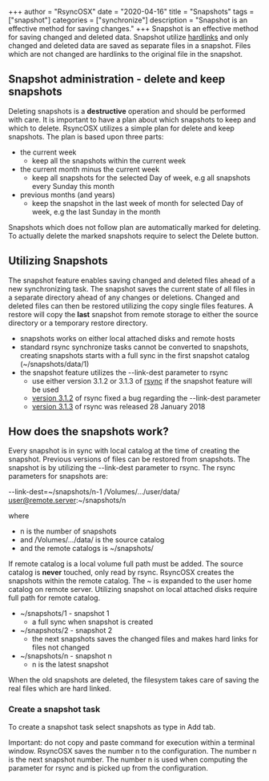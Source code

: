 +++
author = "RsyncOSX"
date = "2020-04-16"
title =  "Snapshots"
tags = ["snapshot"]
categories = ["synchronize"]
description = "Snapshot is an effective method for saving changes."
+++
Snapshot is an effective method for saving changed and deleted data. Snapshot utilize [hardlinks](https://en.wikipedia.org/wiki/Hard_link) and only changed and deleted data are saved as separate files in a snapshot. Files which are not changed are  hardlinks to the original file in the snapshot.

## Snapshot administration - delete and keep snapshots

Deleting snapshots is a **destructive** operation and should be performed with care. It is important to have a plan about which snapshots to keep and which to delete. RsyncOSX utilizes a simple plan for delete and keep snapshots. The plan is based upon three parts:

- the current week
  - keep all the snapshots within the current week
- the current month minus the current week
  - keep all snapshots for the selected Day of week, e.g all snapshots every Sunday this month
- previous months (and years)
  - keep the snapshot in the last week of month for selected Day of week, e.g the last Sunday in the month

Snapshots which does not follow plan are automatically marked for deleting. To actually delete the marked snapshots require to select the Delete button.

## Utilizing Snapshots

The snapshot feature enables saving changed and deleted files ahead of a new synchronizing task. The snapshot saves the current state of all files in a separate directory ahead of any changes or deletions. Changed and deleted files can then be restored utilizing the copy single files features. A restore will copy the **last** snapshot from remote storage to either the source directory or a temporary restore directory.

- snapshots works on either local attached disks and remote hosts
- standard rsync synchronize tasks cannot be converted to snapshots, creating snapshots starts with a full sync in the first snapshot catalog (~/snapshots/data/1)
- the snapshot feature utilizes the --link-dest parameter to rsync
  - use either version 3.1.2 or 3.1.3 of [rsync](https://rsync.samba.org/) if the snapshot feature will be used
  - [version 3.1.2](https://download.samba.org/pub/rsync/src/rsync-3.1.2-NEWS) of rsync fixed a bug regarding the --link-dest parameter
  - [version 3.1.3](https://download.samba.org/pub/rsync/src/rsync-3.1.3-NEWS) of rsync was released 28 January 2018

## How does the snapshots work?

Every snapshot is in sync with local catalog at the time of creating the snapshot. Previous versions of files can be restored from snapshots. The snapshot is by utilizing the --link-dest parameter to rsync. The rsync parameters for snapshots are:

--link-dest=~/snapshots/n-1 /Volumes/.../user/data/ user@remote.server:~/snapshots/n

where

- n is the number of snapshots
- and /Volumes/.../data/ is the source catalog
- and the remote catalogs is ~/snapshots/

If remote catalog is a local volume full path must be added. The source catalog is **never** touched, only read by rsync. RsyncOSX creates the snapshots within the remote catalog. The ~ is expanded to the user home catalog on remote server. Utilizing snapshot on local attached disks require full path for remote catalog.

- ~/snapshots/1 - snapshot 1
  - a full sync when snapshot is created
- ~/snapshots/2 - snapshot 2
  - the next snapshots saves the changed files and makes hard links for files not changed
- ~/snapshots/n - snapshot n
  - n is the latest snapshot

When the old snapshots are deleted, the filesystem takes care of saving the real files which are hard linked.

### Create a snapshot task

To create a snapshot task select snapshots as type in Add tab.

Important: do not copy and paste command for execution within
a terminal window. RsyncOSX saves the number n to the
configuration. The number n is the next snapshot number.
The number n is used when computing the parameter for rsync
and is picked up from the configuration.
